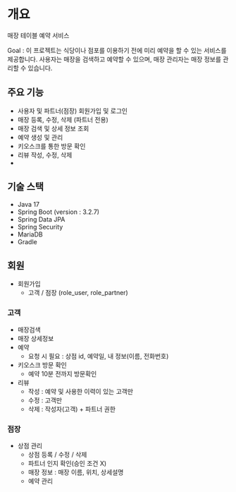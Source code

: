 # 개요
매장 테이블 예약 서비스

Goal : 이 프로젝트는 식당이나 점포를 이용하기 전에 미리 예약을 할 수 있는 서비스를 제공합니다. 사용자는 매장을 검색하고 예약할 수 있으며, 매장 관리자는 매장 정보를 관리할 수 있습니다.

## 주요 기능
- 사용자 및 파트너(점장) 회원가입 및 로그인
- 매장 등록, 수정, 삭제 (파트너 전용)
- 매장 검색 및 상세 정보 조회
- 예약 생성 및 관리
- 키오스크를 통한 방문 확인
- 리뷰 작성, 수정, 삭제
-
## 기술 스택
- Java 17
- Spring Boot (version : 3.2.7)
- Spring Data JPA
- Spring Security
- MariaDB
- Gradle

## 회원
- 회원가입
  - 고객 / 점장 (role_user, role_partner)

### 고객
- 매장검색
- 매장 상세정보
- 예약
  - 요청 시 필요 : 상점 id, 예약일, 내 정보(이름, 전화번호)
- 키오스크 방문 확인
  - 예약 10분 전까지 방문확인
- 리뷰
  - 작성 : 예약 및 사용한 이력이 있는 고객만
  - 수정 : 고객만
  - 삭제 : 작성자(고객) + 파트너 권한
### 점장
- 상점 관리
  - 상점 등록 / 수정 / 삭제
  - 파트너 인지 확인(승인 조건 X)
  - 매장 정보 : 매장 이름, 위치, 상세설명
  - 예약 관리 
